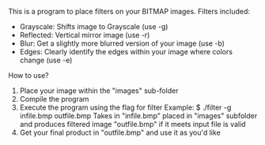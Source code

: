 This is a program to place filters on your BITMAP images. Filters included:
- Grayscale: Shifts image to Grayscale (use -g)
- Reflected: Vertical mirror image (use -r)
- Blur: Get a slightly more blurred version of your image (use -b)
- Edges: Clearly identify the edges within your image where colors change (use -e)
  
How to use?
1. Place your image within the "images" sub-folder
2. Compile the program
3. Execute the program using the flag for filter
Example: $ ./filter -g infile.bmp outfile.bmp
Takes in "infile.bmp" placed in "images" subfolder and produces filtered image "outfile.bmp" if it meets input file is valid
4. Get your final product in "outfile.bmp" and use it as you'd like
